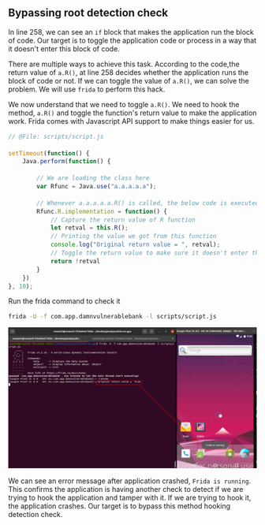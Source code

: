 ## Bypassing root detection check

In line 258, we can see an `if` block that makes the application run the block of code. Our target is to toggle the application code or process in a way that it doesn't enter this block of code.

There are multiple ways to achieve this task. According to the code,the return value of `a.R()`, at line 258 decides whether the application runs the block of code or not. If we can toggle the value of `a.R()`, we can solve the problem. We will use `frida` to perform this hack.

We now understand that we need to toggle `a.R()`. We need to hook the method, `a.R()` and toggle the function's return value to make the application work. Frida comes with Javascript API support to make things easier for us.

```javascript
// @File: scripts/script.js

setTimeout(function() {
    Java.perform(function() {

        // We are loading the class here
        var Rfunc = Java.use("a.a.a.a.a");

        // Whenever a.a.a.a.a.R() is called, the below code is executed
        Rfunc.R.implementation = function() {
            // Capture the return value of R function
            let retval = this.R();
            // Printing the value we got from this function
            console.log("Original return value = ", retval);
            // Toggle the return value to make sure it doesn't enter the if loop
            return !retval
        }
    })
}, 10);
```

Run the frida command to check it

```bash
frida -U -f com.app.damnvulnerablebank -l scripts/script.js 
```

![Frida detected](../../images/frida-detected.png)

We can see an error message after application crashed, `Frida is running`. This confirms the application is having another check to detect if we are trying to hook the application and tamper with it. If we are trying to hook it, the application crashes. Our target is to bypass this method hooking detection check.
